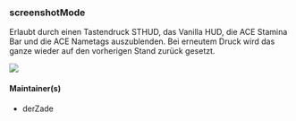### screenshotMode
Erlaubt durch einen Tastendruck STHUD, das Vanilla HUD, die ACE Stamina Bar und die ACE Nametags auszublenden. Bei erneutem Druck wird das ganze wieder auf den vorherigen Stand zurück gesetzt.

![](http://i.imgur.com/TYuHyP8.png)

#### Maintainer(s)
* derZade
